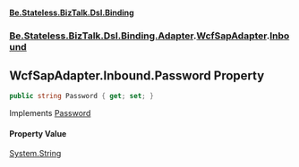 #### [Be.Stateless.BizTalk.Dsl.Binding](README.md 'README')
### [Be.Stateless.BizTalk.Dsl.Binding.Adapter](Be.Stateless.BizTalk.Dsl.Binding.Adapter.md 'Be.Stateless.BizTalk.Dsl.Binding.Adapter').[WcfSapAdapter](WcfSapAdapter.md 'Be.Stateless.BizTalk.Dsl.Binding.Adapter.WcfSapAdapter').[Inbound](WcfSapAdapter.Inbound.md 'Be.Stateless.BizTalk.Dsl.Binding.Adapter.WcfSapAdapter.Inbound')

## WcfSapAdapter.Inbound.Password Property

```csharp
public string Password { get; set; }
```

Implements [Password](IAdapterConfigInboundCredentials.Password.md 'Be.Stateless.BizTalk.Dsl.Binding.Adapter.IAdapterConfigInboundCredentials.Password')

#### Property Value
[System.String](https://docs.microsoft.com/en-us/dotnet/api/System.String 'System.String')